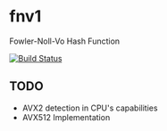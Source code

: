 # fnv1

Fowler-Noll-Vo Hash Function

[![Build Status](https://travis-ci.com/kei-g/fnv1.svg?branch=main)](https://travis-ci.com/kei-g/fnv1)

## TODO

* AVX2 detection in CPU's capabilities
* AVX512 Implementation
